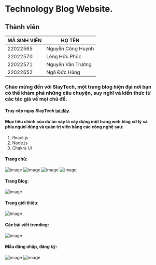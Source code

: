 # Technology Blog Website.

## Thành viên

| MÃ SINH VIÊN | HỌ TÊN |
| ------------ | ------ |
| 22022565 | Nguyễn Công Huynh |
| 22022570 | Lèng Hữu Phúc |
| 22022571 | Nguyễn Văn Trường |
|22022652 | Ngô Đức Hùng |

### Chào mừng đến với SlayTech, một trang blog hiện đại nơi bạn có thể khám phá những câu chuyện, suy nghĩ và kiến thức từ các tác giả về mọi chủ đề.
#### Truy cập ngay SlayTech [tại đây](https://thawing-harbor-88042-d89129e7f96c.herokuapp.com/).
#### Mục tiêu chính của dự án này là xây dựng một trang web blog xử lý cả phía người dùng và quản trị viên bằng các công nghệ sau:
1. React.js
2. Node.js
3. Chakra UI
#### Trang chủ:
![image](https://github.com/hnc203204/blog-website/assets/115607252/78f24899-328d-4c38-9738-32bf1f640cdd)
![image](https://github.com/hnc203204/blog-website/assets/115607252/f2959550-c601-476f-94be-f9eb52a2a923)
![image](https://github.com/hnc203204/blog-website/assets/115607252/c00b1539-c446-4f33-b193-490de6262683)
![image](https://github.com/hnc203204/blog-website/assets/115607252/9441a219-cace-46b5-87b3-838b4f9381d8)
#### Trang Blog:
![image](https://github.com/hnc203204/blog-website/assets/115607252/e91035f1-cef6-42fb-8829-d00ffbeb572b)
#### Trang giới thiệu:
![image](https://github.com/hnc203204/blog-website/assets/115607252/c5e9f8ed-0789-4677-8f41-c8f3ae134f22)
#### Các bài viết trending:
![image](https://github.com/hnc203204/blog-website/assets/115607252/b1276d8a-ac07-4393-81fb-e2c0fc76be67)
#### Mẫu đăng nhập, đăng ký:
![image](https://github.com/hnc203204/blog-website/assets/115607252/2a05be31-9300-4da8-87a0-cb36dff9e804)
![image](https://github.com/hnc203204/blog-website/assets/115607252/09c4999f-5f41-408b-a3da-3fd74792792d)

